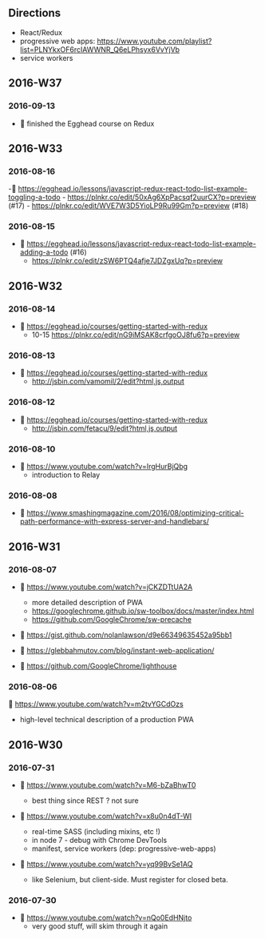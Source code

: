 ## Directions
- React/Redux 
- progressive web apps: https://www.youtube.com/playlist?list=PLNYkxOF6rcIAWWNR_Q6eLPhsyx6VvYjVb 
- service workers

## 2016-W37

### 2016-09-13
- :movie_camera: finished the Egghead course on Redux

## 2016-W33

### 2016-08-16
-:movie_camera: https://egghead.io/lessons/javascript-redux-react-todo-list-example-toggling-a-todo 
    - https://plnkr.co/edit/50xAg6XpPacsqf2uurCX?p=preview (#17)
    - https://plnkr.co/edit/WVE7W3D5YioLP9Ru99Gm?p=preview (#18)

### 2016-08-15
- :movie_camera: https://egghead.io/lessons/javascript-redux-react-todo-list-example-adding-a-todo (#16)
   - https://plnkr.co/edit/zSW6PTQ4afje7JDZgxUq?p=preview 

## 2016-W32

### 2016-08-14
- :movie_camera: https://egghead.io/courses/getting-started-with-redux
    - 10-15 https://plnkr.co/edit/nG9iMSAK8crfgoOJ8fu6?p=preview 
     
### 2016-08-13
- :movie_camera: https://egghead.io/courses/getting-started-with-redux
    - http://jsbin.com/vamomil/2/edit?html,js,output

### 2016-08-12
- :movie_camera: https://egghead.io/courses/getting-started-with-redux
    - http://jsbin.com/fetacu/9/edit?html,js,output 

### 2016-08-10
- :movie_camera: https://www.youtube.com/watch?v=IrgHurBjQbg 
    - introduction to Relay

### 2016-08-08
- :scroll: https://www.smashingmagazine.com/2016/08/optimizing-critical-path-performance-with-express-server-and-handlebars/

## 2016-W31

### 2016-08-07
- :movie_camera: https://www.youtube.com/watch?v=jCKZDTtUA2A 
  - more detailed description of PWA
  - https://googlechrome.github.io/sw-toolbox/docs/master/index.html
  - https://github.com/GoogleChrome/sw-precache

- :scroll: https://gist.github.com/nolanlawson/d9e66349635452a95bb1
- :scroll: https://glebbahmutov.com/blog/instant-web-application/
- :wrench: https://github.com/GoogleChrome/lighthouse

### 2016-08-06
:movie_camera: https://www.youtube.com/watch?v=m2tvYGCdOzs 
  - high-level technical description of a production PWA

## 2016-W30

### 2016-07-31
- :movie_camera: https://www.youtube.com/watch?v=M6-bZaBhwT0
  - best thing since REST ? not sure

- :movie_camera: https://www.youtube.com/watch?v=x8u0n4dT-WI 
  - real-time SASS (including mixins, etc !)
  - in node 7 - debug with Chrome DevTools
  - manifest, service workers (dep: progressive-web-apps)
- :movie_camera: https://www.youtube.com/watch?v=yq99BvSe1AQ 
  - like Selenium, but client-side. Must register for closed beta.

### 2016-07-30
- :movie_camera: https://www.youtube.com/watch?v=nQo0EdHNjto
  - very good stuff, will skim through it again
